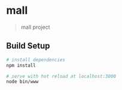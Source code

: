 # mall

> mall project

## Build Setup

``` bash
# install dependencies
npm install

# serve with hot reload at localhost:3000
node bin/www
